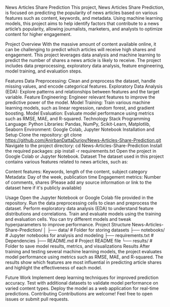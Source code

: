 News Articles Share Prediction
This project, News Articles Share Prediction, is focused on predicting the popularity of news articles based on various features such as content, keywords, and metadata. Using machine learning models, this project aims to help identify factors that contribute to a news article’s popularity, allowing journalists, marketers, and analysts to optimize content for higher engagement.

Project Overview
With the massive amount of content available online, it can be challenging to predict which articles will receive high shares and engagement. This project leverages data analysis and machine learning to predict the number of shares a news article is likely to receive. The project includes data preprocessing, exploratory data analysis, feature engineering, model training, and evaluation steps.

Features
Data Preprocessing: Clean and preprocess the dataset, handle missing values, and encode categorical features.
Exploratory Data Analysis (EDA): Explore patterns and relationships between features and the target variable.
Feature Engineering: Engineer relevant features to improve the predictive power of the model.
Model Training: Train various machine learning models, such as linear regression, random forest, and gradient boosting.
Model Evaluation: Evaluate model performance using metrics such as RMSE, MAE, and R-squared.
Technology Stack
Programming Language: Python
Libraries: Pandas, NumPy, Scikit-Learn, Matplotlib, Seaborn
Environment: Google Colab, Jupyter Notebook
Installation and Setup
Clone the repository:
git clone https://github.com/AnirbanDattaDurjoy/News-Articles-Share-Prediction.git
Navigate to the project directory:
cd News-Articles-Share-Prediction
Install the required packages:
pip install -r requirements.txt
Open the project in Google Colab or Jupyter Notebook.
Dataset
The dataset used in this project contains various features related to news articles, such as:

Content features: Keywords, length of the content, subject category
Metadata: Day of the week, publication time
Engagement metrics: Number of comments, shares
(Please add any source information or link to the dataset here if it's publicly available)

Usage
Open the Jupyter Notebook or Google Colab file provided in the repository.
Run the data preprocessing cells to clean and preprocess the dataset.
Perform exploratory data analysis (EDA) to understand feature distributions and correlations.
Train and evaluate models using the training and evaluation cells. You can try different models and tweak hyperparameters to improve performance.
Project Structure
News-Articles-Share-Prediction/
│
├── data/                    # Folder for storing datasets
├── notebooks/               # Jupyter notebooks for analysis and modeling
├── requirements.txt         # Dependencies
├── README.md                # Project README file
└── results/                 # Folder to save model results, metrics, and visualizations
Results
After training and testing several machine learning models, the project evaluates model performance using metrics such as RMSE, MAE, and R-squared. The results show which features are most influential in predicting article shares and highlight the effectiveness of each model.

Future Work
Implement deep learning techniques for improved prediction accuracy.
Test with additional datasets to validate model performance on varied content types.
Deploy the model as a web application for real-time predictions.
Contributing
Contributions are welcome! Feel free to open issues or submit pull requests.
